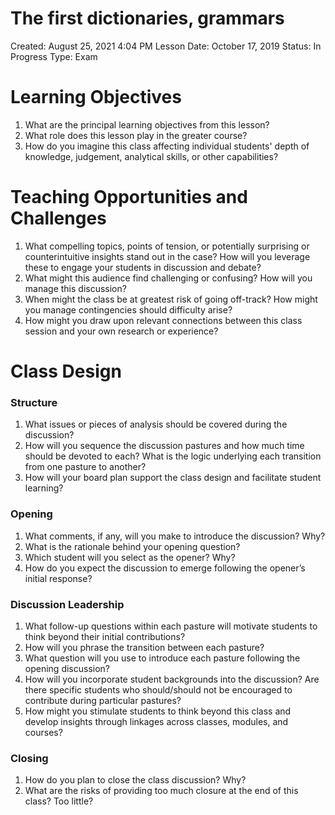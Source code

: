 # The first dictionaries, grammars

Created: August 25, 2021 4:04 PM
Lesson Date: October 17, 2019
Status: In Progress
Type: Exam

# Learning Objectives

1. What are the principal learning objectives from this lesson?
2. What role does this lesson play in the greater course?
3. How do you imagine this class affecting individual students' depth of knowledge, judgement, analytical skills, or other capabilities?

# Teaching Opportunities and Challenges

1. What compelling topics, points of tension, or potentially surprising or counterintuitive insights stand out in the case? How will you leverage these to engage your students in discussion and debate?
2. What might this audience find challenging or confusing? How will you manage this discussion?
3. When might the class be at greatest risk of going off-track? How might you manage contingencies should difficulty arise?
4. How might you draw upon relevant connections between this class session and your own research or experience?

# Class Design

### Structure

1. What issues or pieces of analysis should be covered during the discussion?
2. How will you sequence the discussion pastures and how much time should be devoted to each? What is the logic underlying each transition from one pasture to another?
3. How will your board plan support the class design and facilitate student learning?

### Opening

1. What comments, if any, will you make to introduce the discussion? Why?
2. What is the rationale behind your opening question?
3. Which student will you select as the opener? Why?
4. How do you expect the discussion to emerge following the opener’s initial response?

### Discussion Leadership

1. What follow-up questions within each pasture will motivate students to think beyond their initial contributions?
2. How will you phrase the transition between each pasture?
3. What question will you use to introduce each pasture following the opening discussion?
4. How will you incorporate student backgrounds into the discussion? Are there specific
   students who should/should not be encouraged to contribute during particular pastures?
5. How might you stimulate students to think beyond this class and develop insights through linkages across classes, modules, and courses?

### Closing

1. How do you plan to close the class discussion? Why?
2. What are the risks of providing too much closure at the end of this class? Too little?
